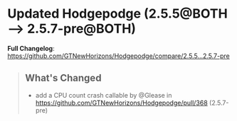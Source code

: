# Updated Hodgepodge (2.5.5@BOTH --> 2.5.7-pre@BOTH)
**Full Changelog**: https://github.com/GTNewHorizons/Hodgepodge/compare/2.5.5...2.5.7-pre
>## What's Changed
> * add a CPU count crash callable by @Glease in https://github.com/GTNewHorizons/Hodgepodge/pull/368 (2.5.7-pre)
>


